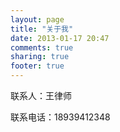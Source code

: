 ```yaml
---
layout: page
title: "关于我"
date: 2013-01-17 20:47
comments: true
sharing: true
footer: true
---
```

联系人：王律师

联系电话：18939412348
